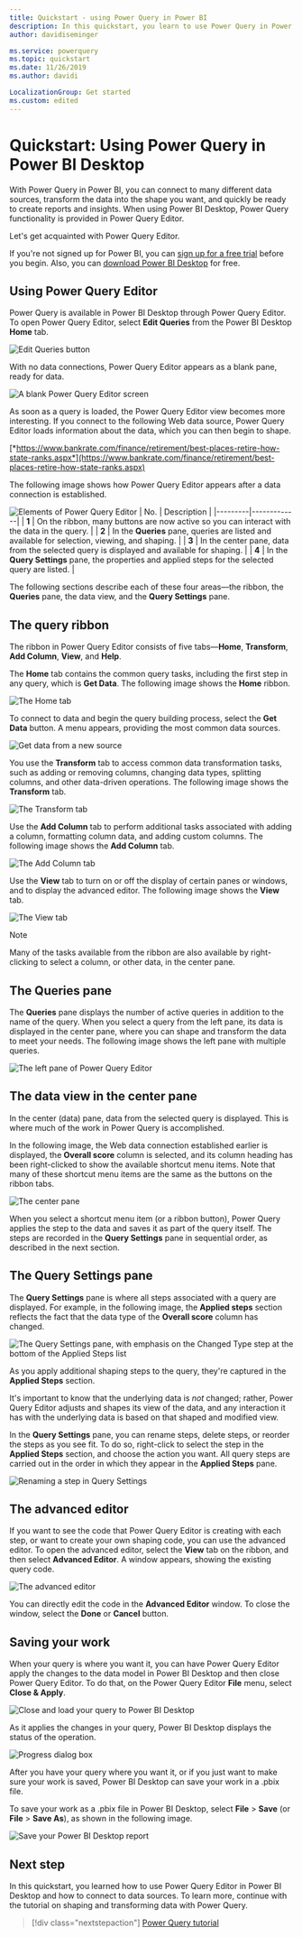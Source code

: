```yaml
---
title: Quickstart - using Power Query in Power BI
description: In this quickstart, you learn to use Power Query in Power BI Desktop
author: davidiseminger

ms.service: powerquery
ms.topic: quickstart
ms.date: 11/26/2019
ms.author: davidi

LocalizationGroup: Get started
ms.custom: edited
---
```

# Quickstart: Using Power Query in Power BI Desktop

With Power Query in Power BI, you can connect to many different data sources, transform the data into the shape you want, and quickly be ready to create reports and insights. When using Power BI Desktop, Power Query functionality is provided in Power Query Editor.

Let's get acquainted with Power Query Editor.

If you're not signed up for Power BI, you can [sign up for a free trial](https://app.powerbi.com/signupredirect?pbi_source=web) before you begin. Also, you can [download Power BI Desktop](https://go.microsoft.com/fwlink/?LinkId=521662) for free.

## Using Power Query Editor

Power Query is available in Power BI Desktop through Power Query Editor. To open Power Query Editor, select **Edit Queries** from the Power BI Desktop **Home** tab.  

![Edit Queries button](media/power-query-quickstart-using-power-bi/queryoverview_queryview.png "Edit Queries button")

With no data connections, Power Query Editor appears as a blank pane, ready for data.  

![A blank Power Query Editor screen](media/power-query-quickstart-using-power-bi/queryoverview_blankpane.png "A blank Power Query Editor screen")

As soon as a query is loaded, the Power Query Editor view becomes more interesting. If you connect to the following Web data source, Power Query Editor loads information about the data, which you can then begin to shape.

[*https://www.bankrate.com/finance/retirement/best-places-retire-how-state-ranks.aspx*](https://www.bankrate.com/finance/retirement/best-places-retire-how-state-ranks.aspx)

The following image shows how Power Query Editor appears after a data connection is established.


![Elements of Power Query Editor](media/power-query-quickstart-using-power-bi/queryoverview_withdataconnection.png "Elements of Power Query Editor")
| No. | Description |
|---------|-------------|
| **1** | On the ribbon, many buttons are now active so you can interact with the data in the query. |
| **2**   | In the **Queries** pane, queries are listed and available for selection, viewing, and shaping. |
| **3**   | In the center pane, data from the selected query is displayed and available for shaping. |
| **4**   | In the **Query Settings** pane, the properties and applied steps for the selected query are listed. |

The following sections describe each of these four areas&mdash;the ribbon, the **Queries** pane, the data view, and the **Query Settings** pane.

## The query ribbon

The ribbon in Power Query Editor consists of five tabs&mdash;**Home**, **Transform**, **Add Column**, **View**, and **Help**.

The **Home** tab contains the common query tasks, including the first step in any query, which is **Get Data**. The following image shows the **Home** ribbon.  

![The Home tab](media/power-query-quickstart-using-power-bi/queryoverview_ribbon.png "The Home tab")

To connect to data and begin the query building process, select the **Get Data** button. A menu appears, providing the most common data sources.  

![Get data from a new source](media/power-query-quickstart-using-power-bi/queryoverview_getdatamenu.png "Get data from a new source")

You use the **Transform** tab to access common data transformation tasks, such as adding or removing columns, changing data types, splitting columns, and other data-driven operations. The following image shows the **Transform** tab.  

![The Transform tab](media/power-query-quickstart-using-power-bi/queryoverview_transformribbon.png "The Transform tab")

Use the **Add Column** tab to perform additional tasks associated with adding a column, formatting column data, and adding custom columns. The following image shows the **Add Column** tab.  

![The Add Column tab](media/power-query-quickstart-using-power-bi/queryoverview_addcolumnribbon.png "The Add Column tab")

Use the **View** tab to turn on or off the display of certain panes or windows, and to display the advanced editor. The following image shows the **View** tab.  

![The View tab](media/power-query-quickstart-using-power-bi/queryoverview_viewribbon.png "The View tab")

>[!NOTE]
>Many of the tasks available from the ribbon are also available by right-clicking to select a column, or other data, in the center pane.

## The **Queries** pane

The **Queries** pane displays the number of active queries in addition to the name of the query. When you select a query from the left pane, its data is displayed in the center pane, where you can shape and transform the data to meet your needs. The following image shows the left pane with multiple queries.  

![The left pane of Power Query Editor](media/power-query-quickstart-using-power-bi/queryoverview_theleftpane.png "The left pane of Power Query Editor")

## The data view in the center pane

In the center (data) pane, data from the selected query is displayed. This is where much of the work in Power Query is accomplished.

In the following image, the Web data connection established earlier is displayed, the **Overall score** column is selected, and its column heading has been right-clicked to show the available shortcut menu items. Note that many of these shortcut menu items are the same as the buttons on the ribbon tabs.  

![The center pane](media/power-query-quickstart-using-power-bi/queryoverview_thecenterpane.png "The center pane")

When you select a shortcut menu item (or a ribbon button), Power Query applies the step to the data and saves it as part of the query itself. The steps are recorded in the **Query Settings** pane in sequential order, as described in the next section.  

## The Query Settings pane

The **Query Settings** pane is where all steps associated with a query are displayed. For example, in the following image, the **Applied steps** section reflects the fact that the data type of the **Overall score** column has changed.

![The Query Settings pane, with emphasis on the Changed Type step at the bottom of the Applied Steps list](media/power-query-quickstart-using-power-bi/queryoverview_querysettingspane.png "The Query Settings pane, with emphasis on the Changed Type step at the bottom of the Applied Steps list")

As you apply additional shaping steps to the query, they're captured in the **Applied Steps** section.

It's important to know that the underlying data is *not* changed; rather, Power Query Editor adjusts and shapes its view of the data, and any interaction it has with the underlying data is based on that shaped and modified view.

In the **Query Settings** pane, you can rename steps, delete steps, or reorder the steps as you see fit. To do so, right-click to select the step in the **Applied Steps** section, and choose the action you want. All query steps are carried out in the order in which they appear in the **Applied Steps** pane.

![Renaming a step in Query Settings](media/power-query-quickstart-using-power-bi/queryoverview_querysettings_rename.png "Renaming a step in Query Settings")

## The advanced editor

If you want to see the code that Power Query Editor is creating with each step, or want to create your own shaping code, you can use the advanced editor. To open the advanced editor, select the **View** tab on the ribbon, and then select **Advanced Editor**. A window appears, showing the existing query code.

![The advanced editor](media/power-query-quickstart-using-power-bi/queryoverview_advancededitor.png "The advanced editor")

You can directly edit the code in the **Advanced Editor** window. To close the window, select the **Done** or **Cancel** button. 

## Saving your work

When your query is where you want it, you can have Power Query Editor apply the changes to the data model in Power BI Desktop and then close Power Query Editor. To do that, on the Power Query Editor **File** menu, select **Close & Apply**.  

![Close and load your query to Power BI Desktop](media/power-query-quickstart-using-power-bi/queryoverview_closenload.png "Close and load your query to Power BI Desktop")

As it applies the changes in your query, Power BI Desktop displays the status of the operation.  

![Progress dialog box](media/power-query-quickstart-using-power-bi/queryoverview_loading.png "Progress dialog box")

After you have your query where you want it, or if you just want to make sure your work is saved, Power BI Desktop can save your work in a .pbix file.


To save your work as a .pbix file in Power BI Desktop, select **File** > **Save** (or **File** > **Save As**), as shown in the following image.  

![Save your Power BI Desktop report](media/power-query-quickstart-using-power-bi/queryoverview_savework.png "Save your Power BI Desktop report")

## Next step

In this quickstart, you learned how to use Power Query Editor in Power BI Desktop and how to connect to data sources. To learn more, continue with the tutorial on shaping and transforming data with Power Query.

> [!div class="nextstepaction"]
> [Power Query tutorial](power-query-tutorial-shape-combine.md)
